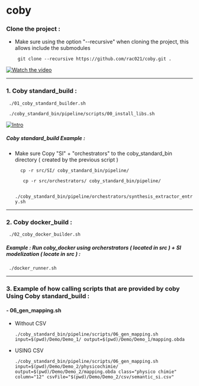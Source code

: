 
# coby

### Clone the project :

-  Make sure using the option "--recursive" when cloning the project, this allows include the submodules

   `  git clone --recursive https://github.com/rac021/coby.git . `
  
  [![Watch the video](https://user-images.githubusercontent.com/7684497/36728847-7668397a-1bc2-11e8-9050-27858bb3b343.png)](https://www.youtube.com/embed/ruZTuK-ui2s)

----------------------------------------------------------------------------------

### 1. Coby standard_build :

   `  ./01_coby_standard_builder.sh `
   
   `  ./coby_standard_bin/pipeline/scripts/00_install_libs.sh `
    
      
 <p><a href="https://www.youtube.com/embed/l08JIPcqgrI" rel="nofollow"><img src="https://user-images.githubusercontent.com/7684497/36728847-7668397a-1bc2-11e8-9050-27858bb3b343.png" alt="Intro" data-canonical-src="https://i.ytimg.com/vi/20KVZ0ZnCl4/mqdefault.jpg" style="max-width:10%;"></a></p>
  
   
#####  Coby standard_build Example :

-  Make sure Copy "SI" + "orchestrators" to the coby_standard_bin directory ( created by the previous script )

   `   cp -r src/SI/ coby_standard_bin/pipeline/ `
   
   `   cp -r src/orchestrators/ coby_standard_bin/pipeline/`
   
   
   `  ./coby_standard_bin/pipeline/orchestrators/synthesis_extractor_entry.sh `  

----------------------------------------------------------------------------------

### 2. Coby docker_build :

   `  ./02_coby_docker_builder.sh `
   
#####   Example : Run coby_docker using orcherstrators ( located in src ) + SI modelization ( locate in src ) :
  
   `  ./docker_runner.sh `
   
----------------------------------------------------------------------------------

### 3. Example of how calling scripts that are provided by coby Using Coby standard_build :

#### - 06_gen_mapping.sh

-  Without CSV

   ` ./coby_standard_bin/pipeline/scripts/06_gen_mapping.sh input=$(pwd)/Demo/Demo_1/ output=$(pwd)/Demo/Demo_1/mapping.obda `
-  USING CSV 

   ` ./coby_standard_bin/pipeline/scripts/06_gen_mapping.sh input=$(pwd)/Demo/Demo_2/physicochimie/ output=$(pwd)/Demo/Demo_2/mapping.obda class="physico chimie" column="12" csvFile="$(pwd)/Demo/Demo_2/csv/semantic_si.csv"
 `
   

